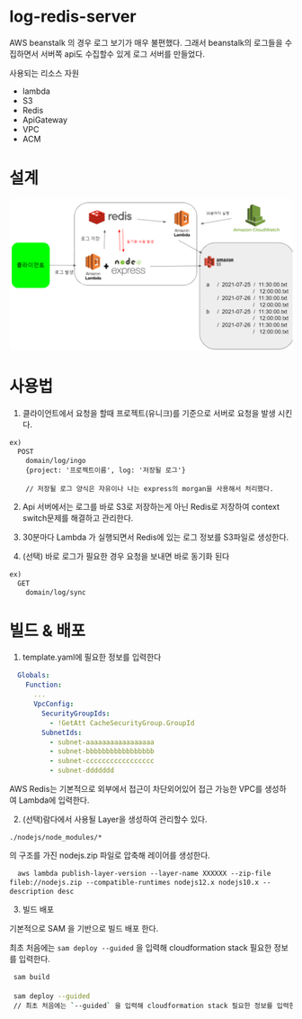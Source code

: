 # log-redis-server

AWS beanstalk 의 경우 로그 보기가 매우 불편했다.
그래서 beanstalk의 로그들을 수집하면서 서버쪽 api도 수집할수 있게 로그 서버를 만들었다.

사용되는 리소스 자원
- lambda
- S3
- Redis
- ApiGateway
- VPC
- ACM

# 설계

![디자인](./design.png)

# 사용법

1. 클라이언트에서 요청을 할때 프로젝트(유니크)를 기준으로 서버로 요청을 발생 시킨다.

  ```
  ex)
    POST
      domain/log/ingo
      {project: '프로젝트이름', log: '저장될 로그'}

      // 저장될 로그 양식은 자유이나 나는 express의 morgan을 사용해서 처리했다.

  ```

2. Api 서버에서는 로그를 바로 S3로 저장하는게 아닌 Redis로 저장하여 context switch문제를 해결하고 관리한다.

3. 30분마다 Lambda 가 실행되면서 Redis에 있는 로그 정보를 S3파일로 생성한다.

4. (선택) 바로 로그가 필요한 경우 요청을 보내면 바로 동기화 된다
  ```
  ex)
    GET
      domain/log/sync
  ```


# 빌드 & 배포

1. template.yaml에 필요한 정보를 입력한다

```yaml
  Globals:
    Function:
      ...
      VpcConfig:
        SecurityGroupIds: 
          - !GetAtt CacheSecurityGroup.GroupId
        SubnetIds: 
          - subnet-aaaaaaaaaaaaaaaaa
          - subnet-bbbbbbbbbbbbbbbbb
          - subnet-ccccccccccccccccc
          - subnet-ddddddd
```

AWS Redis는 기본적으로 외부에서 접근이 차단외어있어 접근 가능한 VPC를 생성하여 Lambda에 입력한다.

2. (선택)람다에서 사용될 Layer을 생성하여 관리할수 있다.

  ```cli
  ./nodejs/node_modules/*
  ```
  의 구조를 가진 nodejs.zip 파일로 압축해 레이어를 생성한다.
  ```cli
    aws lambda publish-layer-version --layer-name XXXXXX --zip-file fileb://nodejs.zip --compatible-runtimes nodejs12.x nodejs10.x --description desc
  ```

3. 빌드 배포

  기본적으로 SAM 을 기반으로 빌드 배포 한다.

  최초 처음에는 `sam deploy --guided` 을 입력해 cloudformation stack 필요한 정보를 입력한다.

  ```bash
   sam build
   
   sam deploy --guided
   // 최초 처음에는 `--guided` 을 입력해 cloudformation stack 필요한 정보를 입력한다. 그뒤로는 --guided를 생략해도 된다.
  ```
